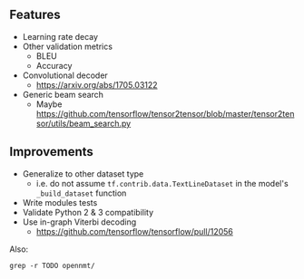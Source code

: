 ## Features

* Learning rate decay
* Other validation metrics
  * BLEU
  * Accuracy
* Convolutional decoder
  * https://arxiv.org/abs/1705.03122
* Generic beam search
  * Maybe https://github.com/tensorflow/tensor2tensor/blob/master/tensor2tensor/utils/beam_search.py

## Improvements

* Generalize to other dataset type
  * i.e. do not assume `tf.contrib.data.TextLineDataset` in the model's `_build_dataset` function
* Write modules tests
* Validate Python 2 & 3 compatibility
* Use in-graph Viterbi decoding
  * https://github.com/tensorflow/tensorflow/pull/12056

Also:

```
grep -r TODO opennmt/
```
